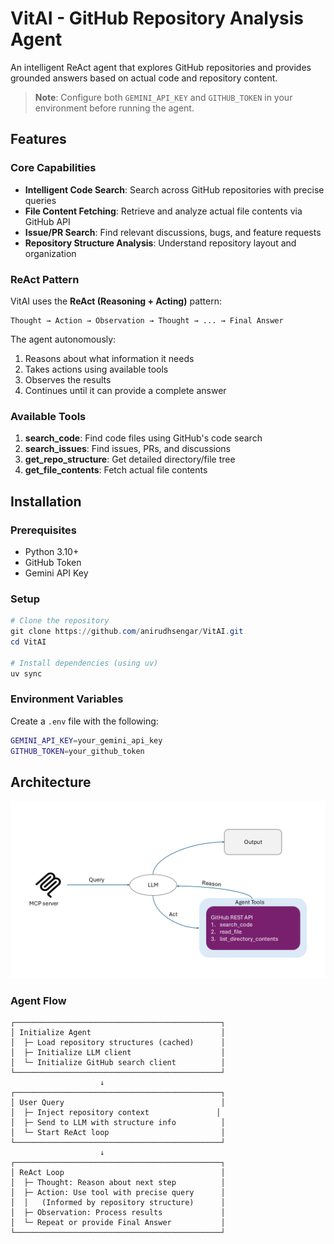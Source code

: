 # VitAI - GitHub Repository Analysis Agent

An intelligent ReAct agent that explores GitHub repositories and provides grounded answers based on actual code and repository content.

> **Note**: Configure both `GEMINI_API_KEY` and `GITHUB_TOKEN` in your environment before running the agent.

## Features

### Core Capabilities

- **Intelligent Code Search**: Search across GitHub repositories with precise queries
- **File Content Fetching**: Retrieve and analyze actual file contents via GitHub API
- **Issue/PR Search**: Find relevant discussions, bugs, and feature requests
- **Repository Structure Analysis**: Understand repository layout and organization

### ReAct Pattern

VitAI uses the **ReAct (Reasoning + Acting)** pattern:

```
Thought → Action → Observation → Thought → ... → Final Answer
```

The agent autonomously:
1. Reasons about what information it needs
2. Takes actions using available tools
3. Observes the results
4. Continues until it can provide a complete answer

### Available Tools

1. **search_code**: Find code files using GitHub's code search
2. **search_issues**: Find issues, PRs, and discussions
3. **get_repo_structure**: Get detailed directory/file tree
4. **get_file_contents**: Fetch actual file contents

## Installation

### Prerequisites

- Python 3.10+
- GitHub Token
- Gemini API Key

### Setup

```powershell
# Clone the repository
git clone https://github.com/anirudhsengar/VitAI.git
cd VitAI

# Install dependencies (using uv)
uv sync
```

### Environment Variables

Create a `.env` file with the following:

```bash
GEMINI_API_KEY=your_gemini_api_key
GITHUB_TOKEN=your_github_token
```

## Architecture

![MCP Architecture](MCP_architecture.png)

### Agent Flow

```
┌──────────────────────────────────────────────┐
│ Initialize Agent                             │
│  ├─ Load repository structures (cached)      │
│  ├─ Initialize LLM client                    │
│  └─ Initialize GitHub search client          │
└──────────────────────────────────────────────┘
                    ↓
┌──────────────────────────────────────────────┐
│ User Query                                   │
│  ├─ Inject repository context               │
│  ├─ Send to LLM with structure info          │
│  └─ Start ReAct loop                         │
└──────────────────────────────────────────────┘
                    ↓
┌──────────────────────────────────────────────┐
│ ReAct Loop                                   │
│  ├─ Thought: Reason about next step          │
│  ├─ Action: Use tool with precise query      │
│  │   (Informed by repository structure)      │
│  ├─ Observation: Process results             │
│  └─ Repeat or provide Final Answer           │
└──────────────────────────────────────────────┘
```

